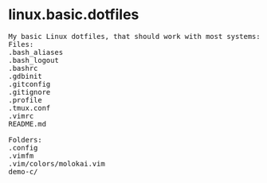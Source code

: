 # linux.basic.dotfiles

<pre>
My basic Linux dotfiles, that should work with most systems:
Files:
.bash_aliases
.bash_logout
.bashrc
.gdbinit
.gitconfig
.gitignore
.profile
.tmux.conf
.vimrc
README.md

Folders:
.config
.vimfm
.vim/colors/molokai.vim
demo-c/
